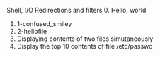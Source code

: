 Shell, I/O Redirections and filters
0. Hello, world
1. 1-confused_smiley
2. 2-hellofile
3. Displaying contents of two files simutaneously 
4. Display the top 10 contents of file /etc/passwd
